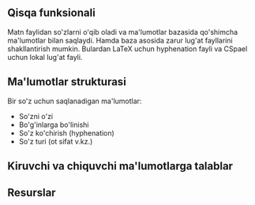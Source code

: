 ## Qisqa funksionali

Matn faylidan so'zlarni o'qib oladi va ma'lumotlar bazasida qo'shimcha ma'lumotlar bilan saqlaydi. Hamda baza asosida zarur lug'at fayllarini shakllantirish mumkin. Bulardan LaTeX uchun hyphenation fayli va CSpael uchun lokal lug'at fayli. 

## Ma'lumotlar strukturasi

Bir so'z uchun saqlanadigan ma'lumotlar:
- So'zni o'zi
- Bo'g'inlarga bo'linishi
- So'z ko'chirish (hyphenation)
- So'z turi (ot sifat v.kz.)

## Kiruvchi va chiquvchi ma'lumotlarga talablar

## Resurslar